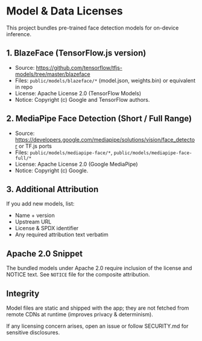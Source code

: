 # Model & Data Licenses

This project bundles pre-trained face detection models for on-device inference.

## 1. BlazeFace (TensorFlow.js version)
- Source: https://github.com/tensorflow/tfjs-models/tree/master/blazeface
- Files: `public/models/blazeface/*` (model.json, weights.bin) or equivalent in repo
- License: Apache License 2.0 (TensorFlow Models)
- Notice: Copyright (c) Google and TensorFlow authors.

## 2. MediaPipe Face Detection (Short / Full Range)
- Source: https://developers.google.com/mediapipe/solutions/vision/face_detector or TF.js ports
- Files: `public/models/mediapipe-face/*`, `public/models/mediapipe-face-full/*`
- License: Apache License 2.0 (Google MediaPipe)
- Notice: Copyright (c) Google.

## 3. Additional Attribution
If you add new models, list:
- Name + version
- Upstream URL
- License & SPDX identifier
- Any required attribution text verbatim

## Apache 2.0 Snippet
The bundled models under Apache 2.0 require inclusion of the license and NOTICE text. See `NOTICE` file for the composite attribution.

## Integrity
Model files are static and shipped with the app; they are not fetched from remote CDNs at runtime (improves privacy & determinism).

If any licensing concern arises, open an issue or follow SECURITY.md for sensitive disclosures.
